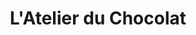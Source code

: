 ---
title: "L'Atelier du Chocolat"
url: /saint-jean-pied-de-port/latelier-du-chocolat/
shop: chocolat
---